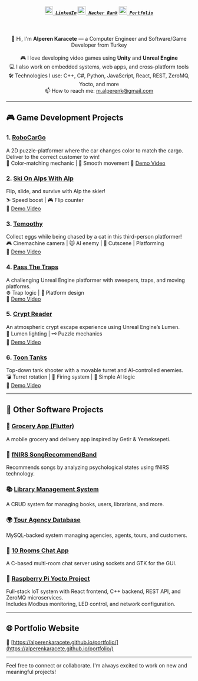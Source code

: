 <h5 align="center">
  <code><a href="https://linkedin.com/in/muhammedalperenkaracete" title="LinkedIn Profile"><img width="22" src="https://cdn.simpleicons.org/linkedin" /> LinkedIn</a></code>
  <code><a href="https://www.hackerrank.com/profile/alperenkaracete" title="Hacker Rank Profile"><img width="22" src="https://cdn.simpleicons.org//#00EA64" /> Hacker Rank</a></code>
  <code><a href="https://alperenkaracete.github.io/portfolio/" title="Portfolio"><img width="22" src="https://cdn.simpleicons.org/internetarchive" /> Portfolio</a></code>
</h5>

<br>

<p align="center">
  👋 Hi, I'm <strong>Alperen Karacete</strong> — a Computer Engineer and Software/Game Developer from Turkey  
  <br><br>
  🎮 I love developing video games using <strong>Unity</strong> and <strong>Unreal Engine</strong>
  <br>
  💻 I also work on embedded systems, web apps, and cross-platform tools  
  <br>
  🛠️ Technologies I use: C++, C#, Python, JavaScript, React, REST, ZeroMQ, Yocto, and more  
  <br>
  📫 How to reach me: <a href="mailto:m.alperenk@gmail.com">m.alperenk@gmail.com</a>
</p>

---

## 🎮 Game Development Projects

### 1. [RoboCarGo](https://github.com/alperenkaracete/RoboCarGo)
A 2D puzzle-platformer where the car changes color to match the cargo. Deliver to the correct customer to win!  
🧠 Color-matching mechanic | 🚗 Smooth movement 
🎥 [Demo Video](https://youtu.be/qBhOFV2i1EM)

### 2. [Ski On Alps With Alp](https://github.com/alperenkaracete/SkiOnAlpsWithAlp)
Flip, slide, and survive with Alp the skier!  
⛷️ Speed boost | 🎮 Flip counter  
🎥 [Demo Video](https://youtu.be/xDD4X4ph7BU)

### 3. [Temoothy](https://github.com/alperenkaracete/Temoothy)  
Collect eggs while being chased by a cat in this third-person platformer!  
🎮 Cinemachine camera | 🐱 AI enemy | 🧩 Cutscene | Platforming  
🎥 [Demo Video](https://youtu.be/ERTocbTElkI)

### 4. [Pass The Traps](https://github.com/alperenkaracete/PassTheTraps)  
A challenging Unreal Engine platformer with sweepers, traps, and moving platforms.  
⚙️ Trap logic | 🧠 Platform design  
🎥 [Demo Video](https://youtu.be/vn-8WVN9tgU)

### 5. [Crypt Reader](https://github.com/alperenkaracete/CryptReader)  
An atmospheric crypt escape experience using Unreal Engine’s Lumen.  
🔦 Lumen lighting | 🗝️ Puzzle mechanics  
🎥 [Demo Video](https://youtu.be/BUbo8KFFhXU)

### 6. [Toon Tanks](https://github.com/alperenkaracete/ToonTanks)  
Top-down tank shooter with a movable turret and AI-controlled enemies.  
💣 Turret rotation | 🎯 Firing system | 🤖 Simple AI logic  
🎥 [Demo Video](https://youtu.be/7-qy89zQzUs)

---

## 💼 Other Software Projects

### 🛒 [Grocery App (Flutter)](https://github.com/alperenkaracete/GroceryApp)
A mobile grocery and delivery app inspired by Getir & Yemeksepeti.

### 🎵 [fNIRS SongRecommendBand](https://github.com/alperenkaracete/REDSTONE)
Recommends songs by analyzing psychological states using fNIRS technology.

### 📚 [Library Management System](https://github.com/alperenkaracete/LibraryManagementSystem)
A CRUD system for managing books, users, librarians, and more.

### 🌍 [Tour Agency Database](https://github.com/alperenkaracete/GTU-CSE-Homeworks/tree/main/CSE-414%20Database/Database%20Tour%20Agency%20Project%20-SQL%20Files-Interface-Report)
MySQL-backed system managing agencies, agents, tours, and customers.

### 💬 [10 Rooms Chat App](https://github.com/alperenkaracete/CSE-472-Chat-Room-Project)
A C-based multi-room chat server using sockets and GTK for the GUI.

### 🍓 [Raspberry Pi Yocto Project](https://github.com/alperenkaracete/Raspberry-Yocto-Project)
Full-stack IoT system with React frontend, C++ backend, REST API, and ZeroMQ microservices.  
Includes Modbus monitoring, LED control, and network configuration.

---

## 🌐 Portfolio Website
🔗 [https://alperenkaracete.github.io/portfolio/](https://alperenkaracete.github.io/portfolio/)

---

Feel free to connect or collaborate. I'm always excited to work on new and meaningful projects!
